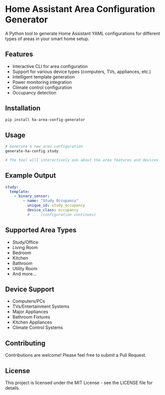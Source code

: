 # Home Assistant Area Configuration Generator

A Python tool to generate Home Assistant YAML configurations for different types of areas in your smart home setup.

## Features

- Interactive CLI for area configuration
- Support for various device types (computers, TVs, appliances, etc.)
- Intelligent template generation
- Power monitoring integration
- Climate control configuration
- Occupancy detection

## Installation

```bash
pip install ha-area-config-generator
```

## Usage

```bash
# Generate a new area configuration
generate-ha-config study

# The tool will interactively ask about the area features and devices
```

## Example Output

```yaml
study:
  template:
    - binary_sensor:
        - name: "Study Occupancy"
          unique_id: study_occupancy
          device_class: occupancy
          # ... (configuration continues)
```

## Supported Area Types

- Study/Office
- Living Room
- Bedroom
- Kitchen
- Bathroom
- Utility Room
- And more...

## Device Support

- Computers/PCs
- TVs/Entertainment Systems
- Major Appliances
- Bathroom Fixtures
- Kitchen Appliances
- Climate Control Systems

## Contributing

Contributions are welcome! Please feel free to submit a Pull Request.

## License

This project is licensed under the MIT License - see the LICENSE file for details.
